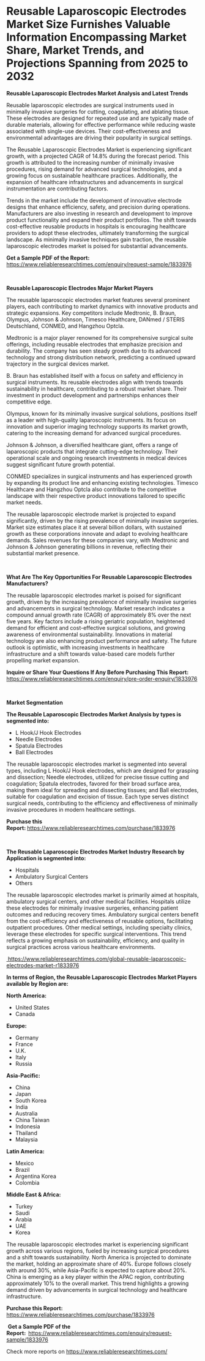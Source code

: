 <p><h1>Reusable Laparoscopic Electrodes Market Size Furnishes Valuable Information Encompassing Market Share, Market Trends, and Projections Spanning from 2025 to 2032</h1></p><p><strong>Reusable Laparoscopic Electrodes Market Analysis and Latest Trends</strong></p>
<p><p>Reusable laparoscopic electrodes are surgical instruments used in minimally invasive surgeries for cutting, coagulating, and ablating tissue. These electrodes are designed for repeated use and are typically made of durable materials, allowing for effective performance while reducing waste associated with single-use devices. Their cost-effectiveness and environmental advantages are driving their popularity in surgical settings.</p><p>The Reusable Laparoscopic Electrodes Market is experiencing significant growth, with a projected CAGR of 14.8% during the forecast period. This growth is attributed to the increasing number of minimally invasive procedures, rising demand for advanced surgical technologies, and a growing focus on sustainable healthcare practices. Additionally, the expansion of healthcare infrastructures and advancements in surgical instrumentation are contributing factors. </p><p>Trends in the market include the development of innovative electrode designs that enhance efficiency, safety, and precision during operations. Manufacturers are also investing in research and development to improve product functionality and expand their product portfolios. The shift towards cost-effective reusable products in hospitals is encouraging healthcare providers to adopt these electrodes, ultimately transforming the surgical landscape. As minimally invasive techniques gain traction, the reusable laparoscopic electrodes market is poised for substantial advancements.</p></p>
<p><strong>Get a Sample PDF of the Report:&nbsp;</strong> <a href="https://www.reliableresearchtimes.com/enquiry/request-sample/1833976?utm_campaign=2200&utm_medium=2&utm_source=Github&utm_content=ia&utm_term=26032025&utm_id=reusable-laparoscopic-electrodes">https://www.reliableresearchtimes.com/enquiry/request-sample/1833976</a></p>
<p>&nbsp;</p>
<p><strong>Reusable Laparoscopic Electrodes Major Market Players</strong></p>
<p><p>The reusable laparoscopic electrodes market features several prominent players, each contributing to market dynamics with innovative products and strategic expansions. Key competitors include Medtronic, B. Braun, Olympus, Johnson & Johnson, Timesco Healthcare, DANmed / STERIS Deutschland, CONMED, and Hangzhou Optcla.</p><p>Medtronic is a major player renowned for its comprehensive surgical suite offerings, including reusable electrodes that emphasize precision and durability. The company has seen steady growth due to its advanced technology and strong distribution network, predicting a continued upward trajectory in the surgical devices market.</p><p>B. Braun has established itself with a focus on safety and efficiency in surgical instruments. Its reusable electrodes align with trends towards sustainability in healthcare, contributing to a robust market share. Their investment in product development and partnerships enhances their competitive edge.</p><p>Olympus, known for its minimally invasive surgical solutions, positions itself as a leader with high-quality laparoscopic instruments. Its focus on innovation and superior imaging technology supports its market growth, catering to the increasing demand for advanced surgical procedures.</p><p>Johnson & Johnson, a diversified healthcare giant, offers a range of laparoscopic products that integrate cutting-edge technology. Their operational scale and ongoing research investments in medical devices suggest significant future growth potential.</p><p>CONMED specializes in surgical instruments and has experienced growth by expanding its product line and enhancing existing technologies. Timesco Healthcare and Hangzhou Optcla also contribute to the competitive landscape with their respective product innovations tailored to specific market needs.</p><p>The reusable laparoscopic electrode market is projected to expand significantly, driven by the rising prevalence of minimally invasive surgeries. Market size estimates place it at several billion dollars, with sustained growth as these corporations innovate and adapt to evolving healthcare demands. Sales revenues for these companies vary, with Medtronic and Johnson & Johnson generating billions in revenue, reflecting their substantial market presence.</p></p>
<p>&nbsp;</p>
<p><strong>What Are The Key Opportunities For Reusable Laparoscopic Electrodes Manufacturers?</strong></p>
<p><p>The reusable laparoscopic electrodes market is poised for significant growth, driven by the increasing prevalence of minimally invasive surgeries and advancements in surgical technology. Market research indicates a compound annual growth rate (CAGR) of approximately 8% over the next five years. Key factors include a rising geriatric population, heightened demand for efficient and cost-effective surgical solutions, and growing awareness of environmental sustainability. Innovations in material technology are also enhancing product performance and safety. The future outlook is optimistic, with increasing investments in healthcare infrastructure and a shift towards value-based care models further propelling market expansion.</p></p>
<p><strong>Inquire or Share Your Questions If Any Before Purchasing This Report:</strong> <a href="https://www.reliableresearchtimes.com/enquiry/pre-order-enquiry/1833976?utm_campaign=2200&utm_medium=2&utm_source=Github&utm_content=ia&utm_term=26032025&utm_id=reusable-laparoscopic-electrodes">https://www.reliableresearchtimes.com/enquiry/pre-order-enquiry/1833976</a></p>
<p>&nbsp;</p>
<p><strong>Market Segmentation</strong></p>
<p><strong>The Reusable Laparoscopic Electrodes Market Analysis by types is segmented into:</strong></p>
<p><ul><li>L Hook/J Hook Electrodes</li><li>Needle Electrodes</li><li>Spatula Electrodes</li><li>Ball Electrodes</li></ul></p>
<p><p>The reusable laparoscopic electrodes market is segmented into several types, including L Hook/J Hook electrodes, which are designed for grasping and dissection; Needle electrodes, utilized for precise tissue cutting and coagulation; Spatula electrodes, favored for their broad surface area, making them ideal for spreading and dissecting tissues; and Ball electrodes, suitable for coagulation and excision of tissue. Each type serves distinct surgical needs, contributing to the efficiency and effectiveness of minimally invasive procedures in modern healthcare settings.</p></p>
<p><strong>Purchase this Report:&nbsp;</strong><a href="https://www.reliableresearchtimes.com/purchase/1833976?utm_campaign=2200&utm_medium=2&utm_source=Github&utm_content=ia&utm_term=26032025&utm_id=reusable-laparoscopic-electrodes">https://www.reliableresearchtimes.com/purchase/1833976</a></p>
<p>&nbsp;</p>
<p><strong>The Reusable Laparoscopic Electrodes Market Industry Research by Application is segmented into:</strong></p>
<p><ul><li>Hospitals</li><li>Ambulatory Surgical Centers</li><li>Others</li></ul></p>
<p><p>The reusable laparoscopic electrodes market is primarily aimed at hospitals, ambulatory surgical centers, and other medical facilities. Hospitals utilize these electrodes for minimally invasive surgeries, enhancing patient outcomes and reducing recovery times. Ambulatory surgical centers benefit from the cost-efficiency and effectiveness of reusable options, facilitating outpatient procedures. Other medical settings, including specialty clinics, leverage these electrodes for specific surgical interventions. This trend reflects a growing emphasis on sustainability, efficiency, and quality in surgical practices across various healthcare environments.</p></p>
<p><a href="https://www.reliableresearchtimes.com/global-reusable-laparoscopic-electrodes-market-r1833976?utm_campaign=2200&utm_medium=2&utm_source=Github&utm_content=ia&utm_term=26032025&utm_id=reusable-laparoscopic-electrodes">&nbsp;https://www.reliableresearchtimes.com/global-reusable-laparoscopic-electrodes-market-r1833976</a></p>
<p><strong>In terms of Region, the Reusable Laparoscopic Electrodes Market Players available by Region are:</strong></p>
<p>
    <p> <strong> North America: </strong>
        <ul>
            <li>United States</li>
            <li>Canada</li>
        </ul>
        </p> 
    <p> <strong> Europe: </strong>
        <ul>
            <li>Germany</li>
            <li>France</li>
            <li>U.K.</li>
            <li>Italy</li>
            <li>Russia</li>
        </ul>
        </p> 
    <p> <strong> Asia-Pacific: </strong>
        <ul>
            <li>China</li>
            <li>Japan</li>
            <li>South Korea</li>
            <li>India</li>
            <li>Australia</li>
            <li>China Taiwan</li>
            <li>Indonesia</li>
            <li>Thailand</li>
            <li>Malaysia</li>
        </ul>
        </p> 
    <p> <strong> Latin America: </strong>
        <ul>
            <li>Mexico</li>
            <li>Brazil</li>
            <li>Argentina Korea</li>
            <li>Colombia</li>
        </ul>
        </p> 
    <p> <strong> Middle East & Africa: </strong>
        <ul>
            <li>Turkey</li>
            <li>Saudi</li>
            <li>Arabia</li>
            <li>UAE</li>
            <li>Korea</li>
        </ul>
    </p>
    </p>
<p><p>The reusable laparoscopic electrodes market is experiencing significant growth across various regions, fueled by increasing surgical procedures and a shift towards sustainability. North America is projected to dominate the market, holding an approximate share of 40%. Europe follows closely with around 30%, while Asia-Pacific is expected to capture about 20%. China is emerging as a key player within the APAC region, contributing approximately 10% to the overall market. This trend highlights a growing demand driven by advancements in surgical technology and healthcare infrastructure.</p></p>
<p><strong>Purchase this Report: </strong><a href="https://www.reliableresearchtimes.com/purchase/1833976?utm_campaign=2200&utm_medium=2&utm_source=Github&utm_content=ia&utm_term=26032025&utm_id=reusable-laparoscopic-electrodes">https://www.reliableresearchtimes.com/purchase/1833976</a></p>
<p>&nbsp;<strong>Get a Sample PDF of the Report:&nbsp;&nbsp;</strong><a href="https://www.reliableresearchtimes.com/enquiry/request-sample/1833976?utm_campaign=2200&utm_medium=2&utm_source=Github&utm_content=ia&utm_term=26032025&utm_id=reusable-laparoscopic-electrodes">https://www.reliableresearchtimes.com/enquiry/request-sample/1833976</a></p>
<p><strong></strong></p>
<p>Check more reports on <a href="https://www.reliableresearchtimes.com/?utm_campaign=2200&utm_medium=2&utm_source=Github&utm_content=ia&utm_term=26032025&utm_id=reusable-laparoscopic-electrodes">https://www.reliableresearchtimes.com/</a></p>
